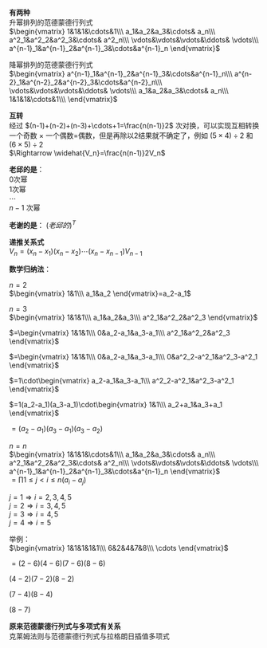 **有两种**  
升幂排列的范德蒙德行列式  
 $\begin{vmatrix}  
1&1&1&\cdots&1\\\   
a_1&a_2&a_3&\cdots& a_n\\\   
a^2_1&a^2_2&a^2_3&\cdots& a^2_n\\\   
\vdots&\vdots&\vdots&\ddots& \vdots\\\   
a^{n-1}_1&a^{n-1}_2&a^{n-1}_3&\cdots&a^{n-1}_n  
\end{vmatrix}$   
  
降幂排列的范德蒙德行列式  
 $\begin{vmatrix}  
a^{n-1}_1&a^{n-1}_2&a^{n-1}_3&\cdots&a^{n-1}_n\\\   
a^{n-2}_1&a^{n-2}_2&a^{n-2}_3&\cdots&a^{n-2}_n\\\   
\vdots&\vdots&\vdots&\ddots& \vdots\\\   
a_1&a_2&a_3&\cdots& a_n\\\   
1&1&1&\cdots&1\\\   
\end{vmatrix}$   
  
**互转**  
经过 $(n-1)+(n-2)+(n-3)+\cdots+1=\frac{n(n-1)}2$ 次对换，可以实现互相转换  
一个奇数 $\times$ 一个偶数=偶数，但是再除以2结果就不确定了，例如 $(5\times4)\div2$ 和 $(6\times5)\div2$   
 $\Rightarrow \widehat{V_n}=\frac{n(n-1)}2V_n$   
  
**老邱的是**：  
0次幂  
1次幂  
 $\cdots$   
 $n-1$ 次幂  
  
**老谢的是**： $(老邱的)^T$   
  
**递推关系式**  
 $V_n=(x_n-x_1)(x_n-x_2)\cdots(x_n-x_{n-1})V_{n-1}$   
  
**数学归纳法**：  
  
 $n=2$   
 $\begin{vmatrix}  
1&1\\\ a_1&a_2  
\end{vmatrix}=a_2-a_1$   
  
 $n=3$   
 $\begin{vmatrix}  
1&1&1\\\ a_1&a_2&a_3\\\ a^2_1&a^2_2&a^2_3  
\end{vmatrix}$   
  
 $=\begin{vmatrix}  
1&1&1\\\ 0&a_2-a_1&a_3-a_1\\\ a^2_1&a^2_2&a^2_3  
\end{vmatrix}$   
  
 $=\begin{vmatrix}  
1&1&1\\\ 0&a_2-a_1&a_3-a_1\\\   
0&a^2_2-a^2_1&a^2_3-a^2_1  
\end{vmatrix}$   
  
 $=1\cdot\begin{vmatrix}  
a_2-a_1&a_3-a_1\\\   
a^2_2-a^2_1&a^2_3-a^2_1  
\end{vmatrix}$   
  
 $=1(a_2-a_1)(a_3-a_1)\cdot\begin{vmatrix}  
1&1\\\   
a_2+a_1&a_3+a_1  
\end{vmatrix}$   
  
 $=(a_2-a_1)(a_3-a_1)(a_3-a_2)$   
  
 $n=n$   
 $\begin{vmatrix}  
1&1&1&\cdots&1\\\   
a_1&a_2&a_3&\cdots& a_n\\\   
a^2_1&a^2_2&a^2_3&\cdots& a^2_n\\\   
\vdots&\vdots&\vdots&\ddots& \vdots\\\   
a^{n-1}_1&a^{n-1}_2&a^{n-1}_3&\cdots&a^{n-1}_n  
\end{vmatrix}$   
 $=\prod{1\leq j<i\leq n}(a_i-a_j)$   
  
 $j=1\Rightarrow i=2,3,4,5$   
 $j=2\Rightarrow i=3,4,5$   
 $j=3\Rightarrow i=4,5$   
 $j=4\Rightarrow i=5$   
  
举例：  
 $\begin{vmatrix}  
1&1&1&1&1\\\ 6&2&4&7&8\\\ \cdots  
\end{vmatrix}$   
  
 $=(2-6)(4-6)(7-6)(8-6)$   
  
 $(4-2)(7-2)(8-2)$   
  
 $(7-4)(8-4)$   
  
 $(8-7)$   
  
**原来范德蒙德行列式与多项式有关系**  
克莱姆法则与范德蒙德行列式与拉格朗日插值多项式  
